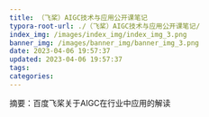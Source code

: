 ```yaml
---
title: （飞桨）AIGC技术与应用公开课笔记
typora-root-url: ./（飞桨）AIGC技术与应用公开课笔记/
index_img: /images/index_img/index_img_3.png
banner_img: /images/banner_img/banner_img_3.png
date: 2023-04-06 19:57:37
updated: 2023-04-06 19:57:37
tags:
categories:
---
```






摘要：百度飞桨关于AIGC在行业中应用的解读

<!--more-->
